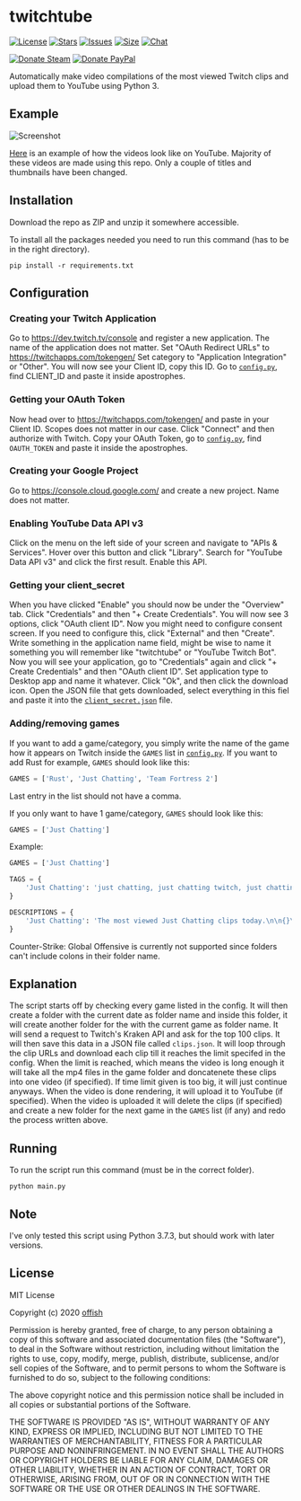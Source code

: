 # twitchtube
[![License](https://img.shields.io/github/license/offish/twitchtube.svg)](https://github.com/offish/twitchtube/blob/master/LICENSE)
[![Stars](https://img.shields.io/github/stars/offish/twitchtube.svg)](https://github.com/offish/twitchtube/stargazers)
[![Issues](https://img.shields.io/github/issues/offish/twitchtube.svg)](https://github.com/offish/twitchtube/issues)
[![Size](https://img.shields.io/github/repo-size/offish/twitchtube.svg)](https://github.com/offish/twitchtube)
[![Chat](https://img.shields.io/discord/467040686982692865.svg)](https://discord.gg/t8nHSvA)

[![Donate Steam](https://img.shields.io/badge/donate-steam-green.svg)](https://steamcommunity.com/tradeoffer/new/?partner=293059984&token=0-l_idZR)
[![Donate PayPal](https://img.shields.io/badge/donate-paypal-blue.svg)](https://www.paypal.me/0ffish)

Automatically make video compilations of the most viewed Twitch clips and upload them to YouTube using Python 3. 

## Example
![Screenshot](https://user-images.githubusercontent.com/30203217/103347433-4e5a7400-4a97-11eb-833a-0f5d59b0cd7e.png)

[Here](https://www.youtube.com/channel/UCd0wttXr03lIcTLv38U5d-w) is an example of how the videos look like on YouTube. Majority of these videos are made using
this repo. Only a couple of titles and thumbnails have been changed.

## Installation
Download the repo as ZIP and unzip it somewhere accessible.

To install all the packages needed you need to run this command (has to be in
the right directory).

```
pip install -r requirements.txt 
```


## Configuration
### Creating your Twitch Application
Go to https://dev.twitch.tv/console and register a new application.
The name of the application does not matter. Set "OAuth Redirect URLs" to https://twitchapps.com/tokengen/
Set category to "Application Integration" or "Other". 
You will now see your Client ID, copy this ID.
Go to [`config.py`](twitchtube/config.py), find CLIENT_ID and paste it inside apostrophes.

### Getting your OAuth Token
Now head over to https://twitchapps.com/tokengen/ and paste in your Client ID.
Scopes does not matter in our case. Click "Connect" and then authorize with Twitch.
Copy your OAuth Token, go to [`config.py`](twitchtube/config.py), find `OAUTH_TOKEN` and paste it inside the apostrophes.

### Creating your Google Project
Go to https://console.cloud.google.com/ and create a new project.
Name does not matter.

### Enabling YouTube Data API v3
Click on the menu on the left side of your screen and navigate to "APIs & Services".
Hover over this button and click "Library".
Search for "YouTube Data API v3" and click the first result.
Enable this API. 

### Getting your client_secret
When you have clicked "Enable" you should now be under the "Overview" tab.
Click "Credentials" and then "+ Create Credentials".
You will now see 3 options, click "OAuth client ID". 
Now you might need to configure consent screen.
If you need to configure this, click "External" and then "Create".
Write something in the application name field, might be wise to name it something you will remember like "twitchtube" or 
"YouTube Twitch Bot".
Now you will see your application, go to "Credentials" again and click "+ Create Credentials" and then "OAuth client ID".
Set application type to Desktop app and name it whatever.
Click "Ok", and then click the download icon.
Open the JSON file that gets downloaded, select everything in this fiel and paste it into the [`client_secret.json`](twitchtube/client_secret.json) file.

### Adding/removing games
If you want to add a game/category, you simply write the name of the game how it appears on Twitch inside the `GAMES` list in [`config.py`](twitchtube/config.py).
If you want to add Rust for example, `GAMES` should look like this:

```python
GAMES = ['Rust', 'Just Chatting', 'Team Fortress 2']
```

Last entry in the list should not have a comma.

If you only want to have 1 game/category, `GAMES` should look like this:

```python
GAMES = ['Just Chatting']
```

Example:

```python
GAMES = ['Just Chatting']

TAGS = {
    'Just Chatting': 'just chatting, just chatting twitch, just chatting twitch highlights'
}

DESCRIPTIONS = {
    'Just Chatting': 'The most viewed Just Chatting clips today.\n\n{}\n#Twitch #TwitchHighlights #Just Chatting'
}
```

Counter-Strike: Global Offensive is currently not supported since folders can't include colons in their folder name.

## Explanation
The script starts off by checking every game listed in the config. It will then create a folder with 
the current date as folder name and inside this folder, it will create another folder for the 
with the current game as folder name. It will send a request to Twitch's Kraken API 
and ask for the top 100 clips. It will then save this data in a JSON 
file called `clips.json`. It will loop through the clip URLs and download each clip 
till it reaches the limit specifed in the config. When the limit is reached, which means the video is 
long enough it will take all the mp4 files in the game folder and doncatenete these clips into one 
video (if specified). If time limit given is too big, it will just continue anyways. When the video is 
done rendering, it will upload it to YouTube (if specified). When the video is uploaded it will delete 
the clips (if specified) and create a new folder for the next game in the `GAMES` list (if any) and 
redo the process written above.

## Running
To run the script run this command (must be in the correct folder).

```
python main.py
``` 

## Note
I've only tested this script using Python 3.7.3, but should work with later versions.

## License
MIT License

Copyright (c) 2020 [offish](https://offi.sh)

Permission is hereby granted, free of charge, to any person obtaining a copy
of this software and associated documentation files (the "Software"), to deal
in the Software without restriction, including without limitation the rights
to use, copy, modify, merge, publish, distribute, sublicense, and/or sell
copies of the Software, and to permit persons to whom the Software is
furnished to do so, subject to the following conditions:

The above copyright notice and this permission notice shall be included in all
copies or substantial portions of the Software.

THE SOFTWARE IS PROVIDED "AS IS", WITHOUT WARRANTY OF ANY KIND, EXPRESS OR
IMPLIED, INCLUDING BUT NOT LIMITED TO THE WARRANTIES OF MERCHANTABILITY,
FITNESS FOR A PARTICULAR PURPOSE AND NONINFRINGEMENT. IN NO EVENT SHALL THE
AUTHORS OR COPYRIGHT HOLDERS BE LIABLE FOR ANY CLAIM, DAMAGES OR OTHER
LIABILITY, WHETHER IN AN ACTION OF CONTRACT, TORT OR OTHERWISE, ARISING FROM,
OUT OF OR IN CONNECTION WITH THE SOFTWARE OR THE USE OR OTHER DEALINGS IN THE
SOFTWARE.
